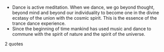  - Dance is active meditation. When we dance, we go beyond thought, beyond mind and beyond our individuality to become one in the divine ecstasy of the union with the cosmic spirit. This is the essence of the trance dance experience.
 - Since the beginning of time mankind has used music and dance to commune with the spirit of nature and the spirit of the universe.

2 quotes